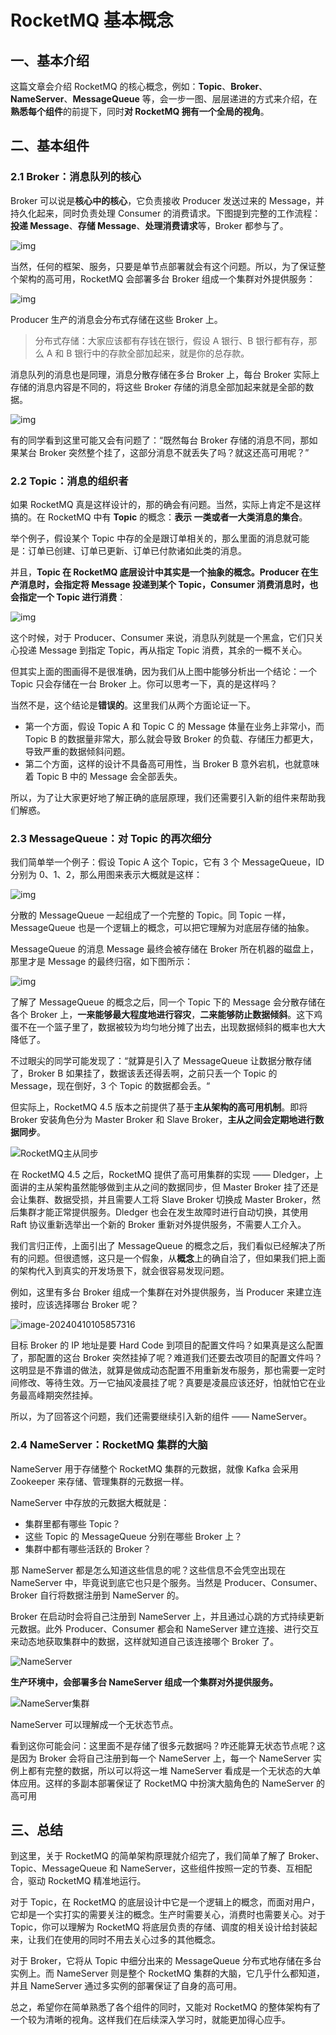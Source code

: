 #  RocketMQ 基本概念



## 一、基本介绍

这篇文章会介绍 RocketMQ 的核心概念，例如：**Topic**、**Broker**、**NameServer**、**MessageQueue** 等，会一步一图、层层递进的方式来介绍，在**熟悉每个组件**的前提下，同时**对 RocketMQ 拥有一个全局的视角**。



## 二、基本组件



### 2.1 Broker：消息队列的核心

Broker 可以说是**核心中的核心**，它负责接收 Producer 发送过来的 Message，并持久化起来，同时负责处理 Consumer 的消费请求。下图提到完整的工作流程：**投递 Message**、**存储 Message**、**处理消费请求**等，Broker 都参与了。

![img](https://ezreal-tuchuang-1312880100.cos.ap-guangzhou.myqcloud.com/article/1712670924553-59d708cc-50ba-4f80-ae7d-ead607f81d5a.png)

当然，任何的框架、服务，只要是单节点部署就会有这个问题。所以，为了保证整个架构的高可用，RocketMQ 会部署多台 Broker 组成一个集群对外提供服务：

![img](https://ezreal-tuchuang-1312880100.cos.ap-guangzhou.myqcloud.com/article/1712672117741-ae5f5092-c36d-49a7-bb86-caa4bf515c79.png)



Producer 生产的消息会分布式存储在这些 Broker 上。

> 分布式存储：大家应该都有存钱在银行，假设 A 银行、B 银行都有存，那么 A 和 B 银行中的存款全部加起来，就是你的总存款。



消息队列的消息也是同理，消息分散存储在多台 Broker 上，每台 Broker 实际上存储的消息内容是不同的，将这些 Broker 存储的消息全部加起来就是全部的数据。

![img](https://ezreal-tuchuang-1312880100.cos.ap-guangzhou.myqcloud.com/article/1712673806006-e774f417-d8c5-4196-9c51-6988aa17d211.png)

有的同学看到这里可能又会有问题了：“既然每台 Broker 存储的消息不同，那如果某台 Broker 突然整个挂了，这部分消息不就丢失了吗？就这还高可用呢？”



### 2.2 Topic：消息的组织者

如果 RocketMQ 真是这样设计的，那的确会有问题。当然，实际上肯定不是这样搞的。在 RocketMQ 中有 **Topic** 的概念：**表示 一类或者一大类消息的集合**。



举个例子，假设某个 Topic 中存的全是跟订单相关的，那么里面的消息就可能是：订单已创建、订单已更新、订单已付款诸如此类的消息。

并且，**Topic 在 RocketMQ 底层设计中其实是一个抽象的概念。Producer 在生产消息时，会指定将 Message 投递到某个 Topic，Consumer 消费消息时，也会指定一个 Topic 进行消费**：

![img](https://ezreal-tuchuang-1312880100.cos.ap-guangzhou.myqcloud.com/article/1712675879562-39506031-7035-4d14-a2cf-54001658b8c5.png)

这个时候，对于 Producer、Consumer 来说，消息队列就是一个黑盒，它们只关心投递 Message 到指定 Topic，再从指定 Topic 消费，其余的一概不关心。



但其实上面的图画得不是很准确，因为我们从上图中能够分析出一个结论：一个 Topic 只会存储在一台 Broker 上。你可以思考一下，真的是这样吗？

当然不是，这个结论是**错误的**。这里我们从两个方面论证一下。

- 第一个方面，假设 Topic A 和 Topic C 的 Message 体量在业务上非常小，而 Topic B 的数据量非常大，那么就会导致 Broker 的负载、存储压力都更大，导致严重的数据倾斜问题。
- 第二个方面，这样的设计不具备高可用性，当 Broker B 意外宕机，也就意味着 Topic B 中的 Message 会全部丢失。

所以，为了让大家更好地了解正确的底层原理，我们还需要引入新的组件来帮助我们解惑。





### 2.3 MessageQueue：对 Topic 的再次细分

我们简单举一个例子：假设 Topic A 这个 Topic，它有 3 个 MessageQueue，ID 分别为 0、1、2，那么用图来表示大概就是这样：

![img](https://ezreal-tuchuang-1312880100.cos.ap-guangzhou.myqcloud.com/article/1712677686297-a16faf99-6a8b-4ae2-86dc-6dc219b10ba3.png)



分散的 MessageQueue 一起组成了一个完整的 Topic。同 Topic 一样，MessageQueue 也是一个逻辑上的概念，可以把它理解为对底层存储的抽象。

MessageQueue 的消息 Message 最终会被存储在 Broker 所在机器的磁盘上，那里才是 Message 的最终归宿，如下图所示：

![img](https://ezreal-tuchuang-1312880100.cos.ap-guangzhou.myqcloud.com/article/1712678105948-df0205c2-0fe5-4e92-bdb8-3991dc62fe81.png)



了解了 MessageQueue 的概念之后，同一个 Topic 下的 Message 会分散存储在各个 Broker 上，**一来能够最大程度地进行容灾**，**二来能够防止数据倾斜**。这下鸡蛋不在一个篮子里了，数据被较为均匀地分摊了出去，出现数据倾斜的概率也大大降低了。



不过眼尖的同学可能发现了：“就算是引入了 MessageQueue 让数据分散存储了，Broker B 如果挂了，数据该丢还得丢啊，之前只丢一个 Topic 的 Message，现在倒好，3 个 Topic 的数据都会丢。“

但实际上，RocketMQ 4.5 版本之前提供了基于**主从架构的高可用机制**。即将 Broker 安装角色分为 Master Broker 和 Slave Broker，**主从之间会定期地进行数据同步**。

![RocketMQ主从同步](https://ezreal-tuchuang-1312880100.cos.ap-guangzhou.myqcloud.com/article/image-20240410103922016.png)



在 RocketMQ 4.5 之后，RocketMQ 提供了高可用集群的实现 —— Dledger，上面讲的主从架构虽然能够做到主从之间的数据同步，但 Master Broker 挂了还是会让集群、数据受损，并且需要人工将 Slave Broker 切换成 Master Broker，然后集群才能正常提供服务。Dledger 也会在发生故障时进行自动切换，其使用 Raft 协议重新选举出一个新的 Broker 重新对外提供服务，不需要人工介入。



我们言归正传，上面引出了 MessageQueue 的概念之后，我们看似已经解决了所有的问题。但很遗憾，这只是一个假象，从**概念**上的确自洽了，但如果我们把上面的架构代入到真实的开发场景下，就会很容易发现问题。

例如，这里有多台 Broker 组成一个集群在对外提供服务，当 Producer 来建立连接时，应该选择哪台 Broker 呢？

![image-20240410105857316](https://ezreal-tuchuang-1312880100.cos.ap-guangzhou.myqcloud.com/article/image-20240410105857316.png)



目标 Broker 的 IP 地址是要 Hard Code 到项目的配置文件吗？如果真是这么配置了，那配置的这台 Broker 突然挂掉了呢？难道我们还要去改项目的配置文件吗？这明显是不靠谱的做法，就算是做成动态配置不用重新发布服务，那也需要一定时间修改、等待生效。万一它抽风凌晨挂了呢？真要是凌晨应该还好，怕就怕它在业务最高峰期突然挂掉。

所以，为了回答这个问题，我们还需要继续引入新的组件 —— NameServer。



### 2.4 NameServer：RocketMQ 集群的大脑

NameServer 用于存储整个 RocketMQ 集群的元数据，就像 Kafka 会采用 Zookeeper 来存储、管理集群的元数据一样。

NameServer 中存放的元数据大概就是：

- 集群里都有哪些 Topic？
- 这些 Topic 的 MessageQueue 分别在哪些 Broker 上？
- 集群中都有哪些活跃的 Broker？

那 NameServer 都是怎么知道这些信息的呢？这些信息不会凭空出现在 NameServer 中，毕竟说到底它也只是个服务。当然是 Producer、Consumer、Broker 自行将数据注册到 NameServer 的。

Broker 在启动时会将自己注册到 NameServer 上，并且通过心跳的方式持续更新元数据。此外 Producer、Consumer 都会和 NameServer 建立连接、进行交互来动态地获取集群中的数据，这样就知道自己该连接哪个 Broker 了。

![NameServer](https://ezreal-tuchuang-1312880100.cos.ap-guangzhou.myqcloud.com/article/image-20240410114711817.png)



**生产环境中，会部署多台 NameServer 组成一个集群对外提供服务。**

![NameServer集群](https://ezreal-tuchuang-1312880100.cos.ap-guangzhou.myqcloud.com/article/image-20240410114800625.png)



NameServer 可以理解成一个无状态节点。

看到这你可能会问：这里面不是存储了很多元数据吗？咋还能算无状态节点呢？这是因为 Broker 会将自己注册到每一个 NameServer 上，每一个 NameServer 实例上都有完整的数据，所以可以将这一堆 NameServer 看成是一个无状态的大单体应用。这样的多副本部署保证了 RocketMQ 中扮演大脑角色的 NameServer 的高可用



## 三、总结



到这里，关于 RocketMQ 的简单架构原理就介绍完了，我们简单了解了 Broker、Topic、MessageQueue 和 NameServer，这些组件按照一定的节奏、互相配合，驱动 RocketMQ 精准地运行。

对于 Topic，在 RocketMQ 的底层设计中它是一个逻辑上的概念，而面对用户，它却是一个实打实的需要关注的概念。生产时需要关心，消费时也需要关心。对于 Topic，你可以理解为 RocketMQ 将底层负责的存储、调度的相关设计给封装起来，让我们在使用的同时不用去关心过多的其他概念。

对于 Broker，它将从 Topic 中细分出来的 MessageQueue 分布式地存储在多台实例上。而 NameServer 则是整个 RocketMQ 集群的大脑，它几乎什么都知道，并且 NameServer 通过多实例的部署保证了自身的高可用。

总之，希望你在简单熟悉了各个组件的同时，又能对 RocketMQ 的整体架构有了一个较为清晰的视角。这样我们在后续深入学习时，就能更加得心应手。







